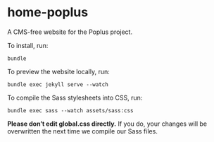 home-poplus
===========

A CMS-free website for the Poplus project.

To install, run:

```shell
bundle
```

To preview the website locally, run:

```shell
bundle exec jekyll serve --watch
```

To compile the Sass stylesheets into CSS, run:

```shell
bundle exec sass --watch assets/sass:css
```

**Please don’t edit global.css directly.** If you do, your changes will be overwritten the next time we compile our Sass files.
